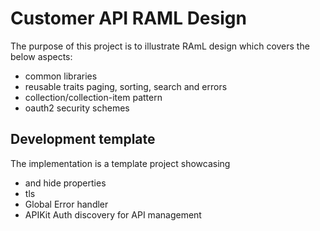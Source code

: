 # Customer API RAML Design
The purpose of this project is to illustrate RAmL design which covers the below aspects:
- common libraries
- reusable traits paging, sorting, search and errors 
- collection/collection-item pattern
- oauth2 security schemes 

## Development template

The implementation is a template project showcasing
-  and hide properties
-  tls
- Global Error handler
- APIKit Auth discovery for API management







